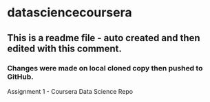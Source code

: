# datasciencecoursera
## This is a readme file - auto created and then edited with this comment.
### Changes were made on local cloned copy then pushed to GitHub.

Assignment 1 - Coursera Data Science Repo
